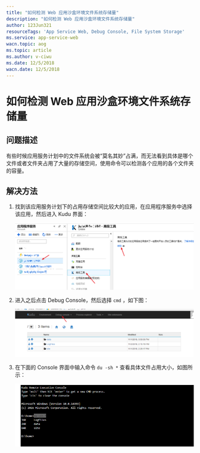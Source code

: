 ```yaml
---
title: "如何检测 Web 应用沙盒环境文件系统存储量"
description: "如何检测 Web 应用沙盒环境文件系统存储量"
author: 123Jun321
resourceTags: 'App Service Web, Debug Console, File System Storage'
ms.service: app-service-web
wacn.topic: aog
ms.topic: article
ms.author: v-ciwu
ms.date: 12/5/2018
wacn.date: 12/5/2018
---
```


# 如何检测 Web 应用沙盒环境文件系统存储量

## 问题描述

有些时候应用服务计划中的文件系统会被“莫名其妙”占满，而无法看到具体是哪个文件或者文件夹占用了大量的存储空间，使用命令可以检测各个应用的各个文件夹的容量。

## 解决方法

1. 找到该应用服务计划下的占用存储空间比较大的应用，在应用程序服务中选择该应用，然后进入 Kudu 界面：

    ![01](media/aog-app-service-web-howto-detect-file-storage-in-sandbox-environment/01.png "01")

2. 进入之后点击 Debug Console，然后选择 `cmd` ，如下图：

    ![02](media/aog-app-service-web-howto-detect-file-storage-in-sandbox-environment/02.png "02")

3. 在下面的 Console 界面中输入命令 `du -sh *` 查看具体文件占用大小，如图所示：

    ![03](media/aog-app-service-web-howto-detect-file-storage-in-sandbox-environment/03.png "03")
